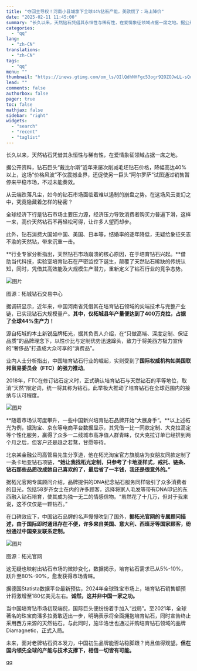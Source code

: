 ```yaml
---
title: "夺回主导权！河南小县城拿下全球44%钻石产能，美欧慌了：马上降价"
date: "2025-02-11 11:45:00"
summary: "长久以来，天然钻石凭借其永恒性与稀有性，在爱情象征领域占据一席之地。据公开资料，钻石巨头“戴比尔斯”..."
categories:
  - "qq"
lang:
  - "zh-CN"
translations:
  - "zh-CN"
tags:
  - "qq"
menu: ""
thumbnail: "https://inews.gtimg.com/om_ls/OIlQdhNHFgc53ogr92OZOJwLL-sQuzjjum8cDbNLHkdnoAA_640360/0"
lead: ""
comments: false
authorbox: false
pager: true
toc: false
mathjax: false
sidebar: "right"
widgets:
  - "search"
  - "recent"
  - "taglist"
---
```


长久以来，天然钻石凭借其永恒性与稀有性，在爱情象征领域占据一席之地。

据公开资料，钻石巨头“戴比尔斯”近年来屡次削减毛坯钻石价格，降幅高达40%以上，这场“价格风波”不仅震撼业界，还促使另一巨头“阿尔罗萨”试图通过销售暂停来平稳市场，不过未能奏效。

从云端跌落凡尘，如今的钻石市场面临着难以遏制的崩盘之势。在这场风云变幻之中，究竟隐藏着怎样的秘密？

全球经济下行是钻石市场主要压力源，经济压力导致消费者购买力普遍下滑，这样一来，高价天然钻石不再轻松可得，让许多人望而却步。

此外，钻石消费大国如中国、美国、日本等，结婚率的逐年降低，无疑给象征矢志不渝的天然钻，带来沉重一击。

**行业专家分析指出，天然钻石市场崩溃的核心原因，在于培育钻石兴起。**借助当代科技，实验室培育钻石在严密监控下诞生，颠覆了天然钻石稀缺的传统认知，同时，凭借其高效能及大规模生产潜力，重新定义了钻石行业的竞争态势。

![图片](https://inews.gtimg.com/news_bt/OJsFFt0XEASqCevj_ACxDBO-B53pN08icLYkdHuO3P8rQAA/641) 

图源：柘城钻石交易中心

据调研显示，近年来，中国河南省凭借其在培育钻石领域的尖端技术与完整产业链，已实现钻石大规模量产。**其中，仅柘城县年产量便达到了400万克拉，占据了全球44%生产力！** 

源自柘城的本土新锐品牌柘光，据其负责人介绍，在“只做高端、深度定制、保证品质”的品牌理念下，以性价比与定制优势迅速蹿头，致力于将美西方极力宣传的“奢侈品”打造成大众可享的“消费品”。

业内人士分析指出，中国培育钻石行业的崛起，实则受到了**国际权威机构如美国联邦贸易委员会（FTC）的强力推动**。

2018年，FTC在修订钻石定义时，正式确认培育钻石与天然钻石的平等地位，取消“天然”限定词，统一将其称为钻石。此举极大推动了培育钻石在全球范围内的接纳与认可程度。

![图片](https://inews.gtimg.com/news_bt/OdtVNxjQ6lEBVXKTRH-4NL-2uOaavPwCJ8nEioBHM9UQkAA/641) 

**随着市场认可度攀升，一些中国新兴培育钻石品牌开始”大展身手“。**以上述柘光为例，据淘宝、京东等电商平台数据显示，其凭借一比一同款定制、大克拉高定等个性化服务，赢得了众多一二线城市高净值人群青睐，仅大克拉订单已经排到两个月之后，但客户还是趋之若鹜，甘愿等待。

北京某金融公司高管易先生分享道，他在柘光淘宝官方旗舰店为女朋友同款定制了一条卡地亚钻石项链，**“她让我找柘光定制，只参考了卡地亚样式，戒托、链条、钻石那些品质改成她自己喜欢的了，最后省了一半钱，我还是很意外的。”**

据柘光官网专属顾问介绍，品牌提供的DNA纪念钻石服务同样吸引了众多消费者的目光，包括58岁齐女士在内的许多顾客，选择将家人毛发等带有DNA印记的东西融入钻石培育，使其成为独一无二的情感信物。“虽然花了十几万，但对于我来说，这不仅仅是一颗钻石。”

在口碑效应下，中国钻石品牌的名声慢慢吹到了国外，**据柘光官网的专属顾问描述，由于国际即时通讯存在不便，许多来自美国、意大利、西班牙等国家顾客，纷纷通过中国亲友联系定制。**

![图片](https://inews.gtimg.com/news_bt/O9-8p6ffsvQ5kjqoVlLyY20XLKNfzRq2iUGHMZfn9AwlUAA/641) 

图源：柘光官网

这无疑也映射出钻石市场的微妙变化，数据揭示，培育钻石需求已从5%-10%，跃升至80%-90%，愈发获得市场青睐。

据德国Statista数据平台最新预估，2024年全球珠宝市场上，培育钻石销售额预计将激增至180亿美元左右。**诚然，这并非中国一家之功。**

当中国培育钻市场初现端倪，国际巨头便纷纷着手加入“战局”。至2021年，全球著名的珠宝商潘多拉勇敢迈出一步，明确表示将全面拥抱培育钻石，同时宣告终止采用西方来源的天然钻石。与此同时，施华洛世也通过并购培育钻石领域的品牌Diamagnetic，正式入局。

未来，面对老牌钻石资本发力，中国初生品牌能否站稳脚跟？尚且值得观望。**但在国内领先全球的产能与技术支撑下，相信一切皆有可能。**

[qq](https://new.qq.com/rain/a/20250211A03M0600)
